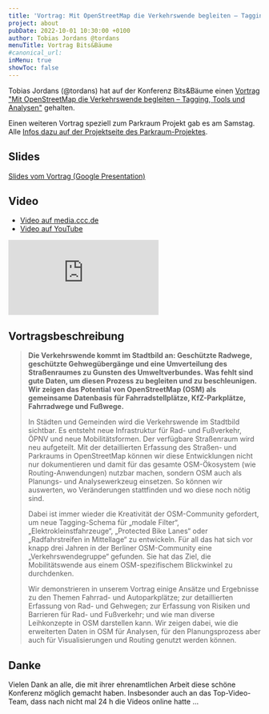 ```yaml
---
title: 'Vortrag: Mit OpenStreetMap die Verkehrswende begleiten – Tagging, Tools und Analysen'
project: about
pubDate: 2022-10-01 10:30:00 +0100
author: Tobias Jordans @tordans
menuTitle: Vortrag Bits&Bäume
#canonical_url:
inMenu: true
showToc: false
---
```


Tobias Jordans (@tordans) hat auf der Konferenz Bits&Bäume einen [Vortrag "Mit OpenStreetMap die Verkehrswende begleiten – Tagging, Tools und Analysen"](https://fahrplan22.bits-und-baeume.org/bitsundbaeume/talk/8WFNPK/) gehalten.

Einen weiteren Vortrag speziell zum Parkraum Projekt gab es am Samstag. Alle [Infos dazu auf der Projektseite des Parkraum-Projektes](https://parkraum.osm-verkehrswende.org/posts/2022-10-01-bits-baume-vortrag).

## Slides

[Slides vom Vortrag (Google Presentation)](https://docs.google.com/presentation/d/1Qs99tKNtUpjwgFZm-bfvWZdgcFv40ZCDvpOyheag3H4/edit)

## Video

- [Video auf media.ccc.de](https://media.ccc.de/v/bitsundbaeume-20657-mit-openstreetmap-die-verkehrswende-begleiten-tagging-tools-und-analysen)
- [Video auf YouTube](https://www.youtube.com/watch?v=EQh3yuJt68A)

<iframe class="w-full aspect-video mt-10" src="https://media.ccc.de/v/bitsundbaeume-20657-mit-openstreetmap-die-verkehrswende-begleiten-tagging-tools-und-analysen/oembed" frameborder="0" allowfullscreen></iframe>

## Vortragsbeschreibung

> **Die Verkehrswende kommt im Stadtbild an: Geschützte Radwege, geschützte Gehwegübergänge und eine Umverteilung des Straßenraumes zu Gunsten des Umweltverbundes. Was fehlt sind gute Daten, um diesen Prozess zu begleiten und zu beschleunigen. Wir zeigen das Potential von OpenStreetMap (OSM) als gemeinsame Datenbasis für Fahrradstellplätze, KfZ-Parkplätze, Fahrradwege und Fußwege.**
>
> In Städten und Gemeinden wird die Verkehrswende im Stadtbild sichtbar. Es entsteht neue Infrastruktur für Rad- und Fußverkehr, ÖPNV und neue Mobilitätsformen. Der verfügbare Straßenraum wird neu aufgeteilt. Mit der detaillierten Erfassung des Straßen- und Parkraums in OpenStreetMap können wir diese Entwicklungen nicht nur dokumentieren und damit für das gesamte OSM-Ökosystem (wie Routing-Anwendungen) nutzbar machen, sondern OSM auch als Planungs- und Analysewerkzeug einsetzen. So können wir auswerten, wo Veränderungen stattfinden und wo diese noch nötig sind.
>
> Dabei ist immer wieder die Kreativität der OSM-Community gefordert, um neue Tagging-Schema für „modale Filter“, „Elektrokleinstfahrzeuge“, „Protected Bike Lanes“ oder „Radfahrstreifen in Mittellage“ zu entwickeln. Für all das hat sich vor knapp drei Jahren in der Berliner OSM-Community eine „Verkehrswendegruppe“ gefunden. Sie hat das Ziel, die Mobilitätswende aus einem OSM-spezifischem Blickwinkel zu durchdenken.
>
> Wir demonstrieren in unserem Vortrag einige Ansätze und Ergebnisse zu den Themen Fahrrad- und Autoparkplätze; zur detaillierten Erfassung von Rad- und Gehwegen; zur Erfassung von Risiken und Barrieren für Rad- und Fußverkehr; und wie man diverse Leihkonzepte in OSM darstellen kann. Wir zeigen dabei, wie die erweiterten Daten in OSM für Analysen, für den Planungsprozess aber auch für Visualisierungen und Routing genutzt werden können.

## Danke

Vielen Dank an alle, die mit ihrer ehrenamtlichen Arbeit diese schöne Konferenz möglich gemacht haben. Insbesonder auch an das Top-Video-Team, dass nach nicht mal 24 h die Videos online hatte …
